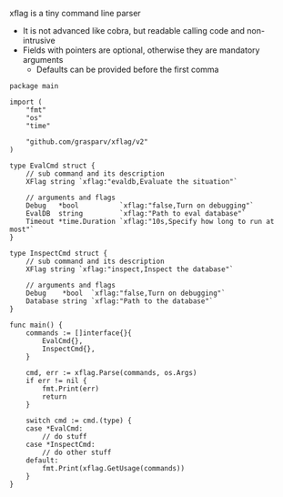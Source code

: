 xflag is a tiny command line parser

* It is not advanced like cobra, but readable calling code and non-intrusive
* Fields with pointers are optional, otherwise they are mandatory arguments
  * Defaults can be provided before the first comma

```
package main

import (
	"fmt"
	"os"
	"time"

    "github.com/grasparv/xflag/v2"
)

type EvalCmd struct {
	// sub command and its description
	XFlag string `xflag:"evaldb,Evaluate the situation"`

	// arguments and flags
	Debug   *bool          `xflag:"false,Turn on debugging"`
	EvalDB  string         `xflag:"Path to eval database"`
	Timeout *time.Duration `xflag:"10s,Specify how long to run at most"`
}

type InspectCmd struct {
	// sub command and its description
	XFlag string `xflag:"inspect,Inspect the database"`

	// arguments and flags
	Debug    *bool  `xflag:"false,Turn on debugging"`
	Database string `xflag:"Path to the database"`
}

func main() {
	commands := []interface{}{
		EvalCmd{},
		InspectCmd{},
	}

	cmd, err := xflag.Parse(commands, os.Args)
	if err != nil {
		fmt.Print(err)
		return
	}

	switch cmd := cmd.(type) {
	case *EvalCmd:
		// do stuff
	case *InspectCmd:
		// do other stuff
	default:
		fmt.Print(xflag.GetUsage(commands))
	}
}
```
